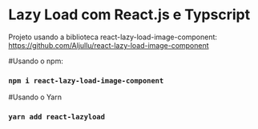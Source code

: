 # Lazy Load com React.js e Typscript

Projeto usando a biblioteca react-lazy-load-image-component:  
https://github.com/Aljullu/react-lazy-load-image-component

#Usando o npm:

### `npm i react-lazy-load-image-component`

#Usando o Yarn
### `yarn add react-lazyload`



